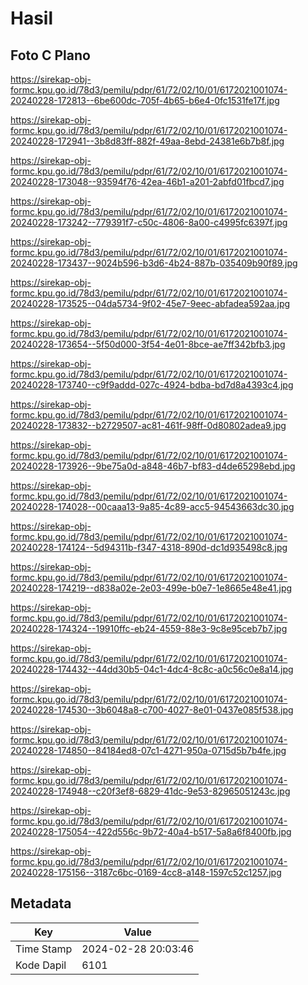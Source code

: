 # Hasil

## Foto C Plano

https://sirekap-obj-formc.kpu.go.id/78d3/pemilu/pdpr/61/72/02/10/01/6172021001074-20240228-172813--6be600dc-705f-4b65-b6e4-0fc1531fe17f.jpg

https://sirekap-obj-formc.kpu.go.id/78d3/pemilu/pdpr/61/72/02/10/01/6172021001074-20240228-172941--3b8d83ff-882f-49aa-8ebd-24381e6b7b8f.jpg

https://sirekap-obj-formc.kpu.go.id/78d3/pemilu/pdpr/61/72/02/10/01/6172021001074-20240228-173048--93594f76-42ea-46b1-a201-2abfd01fbcd7.jpg

https://sirekap-obj-formc.kpu.go.id/78d3/pemilu/pdpr/61/72/02/10/01/6172021001074-20240228-173242--779391f7-c50c-4806-8a00-c4995fc6397f.jpg

https://sirekap-obj-formc.kpu.go.id/78d3/pemilu/pdpr/61/72/02/10/01/6172021001074-20240228-173437--9024b596-b3d6-4b24-887b-035409b90f89.jpg

https://sirekap-obj-formc.kpu.go.id/78d3/pemilu/pdpr/61/72/02/10/01/6172021001074-20240228-173525--04da5734-9f02-45e7-9eec-abfadea592aa.jpg

https://sirekap-obj-formc.kpu.go.id/78d3/pemilu/pdpr/61/72/02/10/01/6172021001074-20240228-173654--5f50d000-3f54-4e01-8bce-ae7ff342bfb3.jpg

https://sirekap-obj-formc.kpu.go.id/78d3/pemilu/pdpr/61/72/02/10/01/6172021001074-20240228-173740--c9f9addd-027c-4924-bdba-bd7d8a4393c4.jpg

https://sirekap-obj-formc.kpu.go.id/78d3/pemilu/pdpr/61/72/02/10/01/6172021001074-20240228-173832--b2729507-ac81-461f-98ff-0d80802adea9.jpg

https://sirekap-obj-formc.kpu.go.id/78d3/pemilu/pdpr/61/72/02/10/01/6172021001074-20240228-173926--9be75a0d-a848-46b7-bf83-d4de65298ebd.jpg

https://sirekap-obj-formc.kpu.go.id/78d3/pemilu/pdpr/61/72/02/10/01/6172021001074-20240228-174028--00caaa13-9a85-4c89-acc5-94543663dc30.jpg

https://sirekap-obj-formc.kpu.go.id/78d3/pemilu/pdpr/61/72/02/10/01/6172021001074-20240228-174124--5d94311b-f347-4318-890d-dc1d935498c8.jpg

https://sirekap-obj-formc.kpu.go.id/78d3/pemilu/pdpr/61/72/02/10/01/6172021001074-20240228-174219--d838a02e-2e03-499e-b0e7-1e8665e48e41.jpg

https://sirekap-obj-formc.kpu.go.id/78d3/pemilu/pdpr/61/72/02/10/01/6172021001074-20240228-174324--19910ffc-eb24-4559-88e3-9c8e95ceb7b7.jpg

https://sirekap-obj-formc.kpu.go.id/78d3/pemilu/pdpr/61/72/02/10/01/6172021001074-20240228-174432--44dd30b5-04c1-4dc4-8c8c-a0c56c0e8a14.jpg

https://sirekap-obj-formc.kpu.go.id/78d3/pemilu/pdpr/61/72/02/10/01/6172021001074-20240228-174530--3b6048a8-c700-4027-8e01-0437e085f538.jpg

https://sirekap-obj-formc.kpu.go.id/78d3/pemilu/pdpr/61/72/02/10/01/6172021001074-20240228-174850--84184ed8-07c1-4271-950a-0715d5b7b4fe.jpg

https://sirekap-obj-formc.kpu.go.id/78d3/pemilu/pdpr/61/72/02/10/01/6172021001074-20240228-174948--c20f3ef8-6829-41dc-9e53-82965051243c.jpg

https://sirekap-obj-formc.kpu.go.id/78d3/pemilu/pdpr/61/72/02/10/01/6172021001074-20240228-175054--422d556c-9b72-40a4-b517-5a8a6f8400fb.jpg

https://sirekap-obj-formc.kpu.go.id/78d3/pemilu/pdpr/61/72/02/10/01/6172021001074-20240228-175156--3187c6bc-0169-4cc8-a148-1597c52c1257.jpg


## Metadata

| Key        | Value               |
| ---------- | ------------------- |
| Time Stamp | 2024-02-28 20:03:46 |
| Kode Dapil | 6101                |



